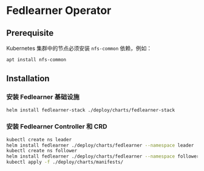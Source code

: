 # Fedlearner Operator

## Prerequisite

Kubernetes 集群中的节点必须安装 `nfs-common` 依赖，例如：

```sh
apt install nfs-common
```

## Installation

### 安装 Fedlearner 基础设施

```sh
helm install fedlearner-stack ./deploy/charts/fedlearner-stack
```

### 安装 Fedlearner Controller 和 CRD

```sh
kubectl create ns leader
helm install fedlearner ./deploy/charts/fedlearner --namespace leader
kubectl create ns follower
helm install fedlearner ./deploy/charts/fedlearner --namespace follower
kubectl apply -f ./deploy/charts/manifests/
```
